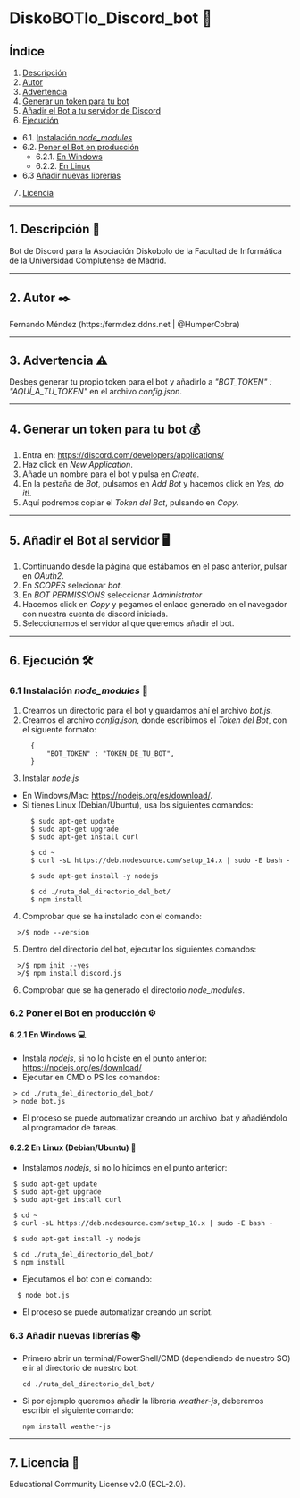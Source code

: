# DiskoBOTlo_Discord_bot 🤖

## Índice
1. [Descripción](#1-descripción-)
2. [Autor](#2-autor-%EF%B8%8F)
3. [Advertencia](#3-advertencia-%EF%B8%8F)
4. [Generar un token para tu bot](#4-generar-un-token-para-tu-bot-)
5. [Añadir el Bot a tu servidor de Discord](#5-añadir-el-bot-al-servidor-%EF%B8%8F)
6. [Ejecución](#6-ejecución-%EF%B8%8F)
* 6.1. [Instalación _node_modules_](#61-instalación-node_modules-)
* 6.2. [Poner el Bot en producción](#62-poner-el-bot-en-producción-%EF%B8%8F)
   * 6.2.1. [En Windows](#621-en-windows-)
   * 6.2.2. [En Linux](#622-en-linux-debianubuntu-)
* 6.3 [Añadir nuevas librerías](#63-añadir-nuevas-librerías-)
7. [Licencia](#7-licencia-)
***
## 1. Descripción 📖
Bot de Discord para la Asociación Diskobolo de la Facultad de Informática de la Universidad Complutense de Madrid.
***
## 2. Autor ✒️
Fernando Méndez (https:/fermdez.ddns.net | @HumperCobra)
***
## 3. Advertencia ⚠️
Desbes generar tu propio token para el bot y añadirlo a _"BOT_TOKEN" : "AQUÍ_A_TU_TOKEN"_ en el archivo *config.json*.
***
## 4. Generar un token para tu bot 💰
1. Entra en: https://discord.com/developers/applications/
2. Haz click en *New Application*.
3. Añade un nombre para el bot y pulsa en *Create*.
4. En la pestaña de *Bot*, pulsamos en *Add Bot* y hacemos click en *Yes, do it!*.
5. Aquí podremos copiar el *Token del Bot*, pulsando en *Copy*.
***
## 5. Añadir el Bot al servidor 🖥️
1. Continuando desde la página que estábamos en el paso anterior, pulsar en *OAuth2*.
2. En *SCOPES* selecionar *bot*.
3. En *BOT PERMISSIONS* seleccionar *Administrator*
4. Hacemos click en *Copy* y pegamos el enlace generado en el navegador con nuestra cuenta de discord iniciada.
5. Seleccionamos el servidor al que queremos añadir el bot.
***  
## 6. Ejecución 🛠️
### 6.1 Instalación _node_modules_ 🔧
1. Creamos un directorio para el bot y guardamos ahí el archivo *bot.js*.
2. Creamos el archivo *config.json*, donde escribimos el *Token del Bot*, con el siguente formato:
   ```
     {
         "BOT_TOKEN" : "TOKEN_DE_TU_BOT",
     }
   ```
3. Instalar *node.js* 
  * En Windows/Mac: https://nodejs.org/es/download/.
  * Si tienes Linux (Debian/Ubuntu), usa los siguientes comandos:
      ```
        $ sudo apt-get update
        $ sudo apt-get upgrade
        $ sudo apt-get install curl

        $ cd ~
        $ curl -sL https://deb.nodesource.com/setup_14.x | sudo -E bash -

        $ sudo apt-get install -y nodejs

        $ cd ./ruta_del_directorio_del_bot/
        $ npm install
      ```
4. Comprobar que se ha instalado con el comando:
 ```
   >/$ node --version
 ```
5. Dentro del directorio del bot, ejecutar los siguientes comandos:
 ```
   >/$ npm init --yes
   >/$ npm install discord.js
 ```
6. Comprobar que se ha generado el directorio _node_modules_.
### 6.2 Poner el Bot en producción ⚙️
#### 6.2.1 En Windows 💻
* Instala *nodejs*, si no lo hiciste en el punto anterior: https://nodejs.org/es/download/
* Ejecutar en CMD o PS los comandos:
 ```
  > cd ./ruta_del_directorio_del_bot/
  > node bot.js
 ```
* El proceso se puede automatizar creando un archivo .bat y añadiéndolo al programador de tareas.

#### 6.2.2 En Linux (Debian/Ubuntu) 🐧
* Instalamos *nodejs*, si no lo hicimos en el punto anterior:
 ```
  $ sudo apt-get update
  $ sudo apt-get upgrade
  $ sudo apt-get install curl

  $ cd ~
  $ curl -sL https://deb.nodesource.com/setup_10.x | sudo -E bash -

  $ sudo apt-get install -y nodejs

  $ cd ./ruta_del_directorio_del_bot/
  $ npm install
```

* Ejecutamos el bot con el comando:
 ```
   $ node bot.js
 ```

* El proceso se puede automatizar creando un script.

### 6.3 Añadir nuevas librerías 📚
* Primero abrir un terminal/PowerShell/CMD (dependiendo de nuestro SO) e ir al directorio de nuestro bot:
   ```
   cd ./ruta_del_directorio_del_bot/
   ```
* Si por ejemplo queremos añadir la librería _weather-js_, deberemos escribir el siguiente comando:
   ```
   npm install weather-js
   ```
***
## 7. Licencia 📄
Educational Community License v2.0 (ECL-2.0).
